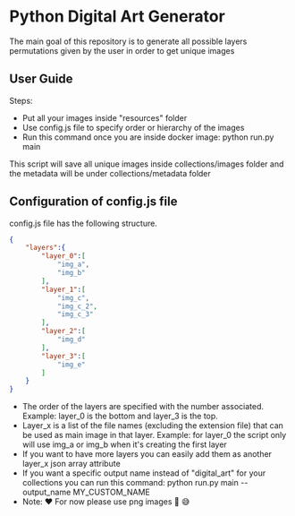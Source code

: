 # Python Digital Art Generator

The main goal of this repository is to generate all possible layers permutations 
given by the user in order to get unique images

## User Guide
Steps:
- Put all your images inside "resources" folder
- Use config.js file to specify order or hierarchy of the images
- Run this command once you are inside docker image: python run.py main

This script will save all unique images inside collections/images folder and the metadata
will be under collections/metadata folder

## Configuration of config.js file

config.js file has the following structure. 
```JSON
{
    "layers":{
        "layer_0":[
            "img_a",
            "img_b"
        ],
        "layer_1":[
            "img_c",
            "img_c_2",
            "img_c_3"
        ],
        "layer_2":[
            "img_d"
        ],
        "layer_3":[
            "img_e"
        ]    
    }
}
```
- The order of the layers are specified with the number associated. Example: layer_0 is the bottom and layer_3 is the top.
- Layer_x is a list of the file names (excluding the extension file) that can be used as main image in that layer. Example: for layer_0 the script only will use img_a or img_b when it's creating the first layer
- If you want to have more layers you can easily add them as another layer_x json array attribute
- If you want a specific output name instead of "digital_art" for your collections you can run this command: python run.py main --output_name MY_CUSTOM_NAME
- Note: :hearts: For now please use png images :pray: :sweat_smile: